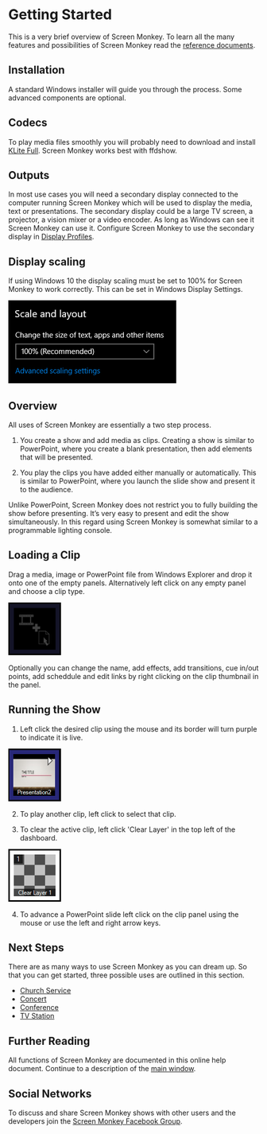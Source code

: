# Getting Started
This is a very brief overview of Screen Monkey. To learn all the many features and possibilities of Screen Monkey read the [reference documents](../reference/mainWindow.md).

## Installation
A standard Windows installer will guide you through the process. Some advanced components are optional.

## Codecs
To play media files smoothly you will probably need to download and install [KLite Full](https://codecguide.com/download_kl.htm). Screen Monkey works best with ffdshow.

## Outputs
In most use cases you will need a secondary display connected to the computer running Screen Monkey which will be used to display the media, text or presentations. The secondary display could be a large TV screen, a projector, a vision mixer or a video encoder. As long as Windows can see it Screen Monkey can use it. Configure Screen Monkey to use the secondary display in [Display Profiles](../reference/toolbar/display.md). 

## Display scaling
If using Windows 10 the display scaling must be set to 100% for Screen Monkey to work correctly. This can be set in Windows Display Settings.

![](../images/display-scale.png)

## Overview
All uses of Screen Monkey are essentially a two step process.

1. You create a show and add media as clips. Creating a show is similar to PowerPoint, where you create a blank presentation, then add elements that will be presented.

2. You play the clips you have added either manually or automatically. This is similar to PowerPoint, where you launch the slide show and present it to the audience.

Unlike PowerPoint, Screen Monkey does not restrict you to fully building the show before presenting. It’s very easy to present and edit the show simultaneously. In this regard using Screen Monkey is somewhat similar to a programmable lighting console.

## Loading a Clip
Drag a media, image or PowerPoint file from Windows Explorer and drop it onto one of the empty panels. Alternatively left click on any empty panel and choose a clip type.

![](../images/Dashboard-EmptySlot.PNG)

Optionally you can change the name, add effects, add transitions, cue in/out points, add scheddule and edit links by right clicking on the clip thumbnail in the panel.

## Running the Show
1. Left click the desired clip using the mouse and its border will turn purple to indicate it is live.  
      
![](../images/Dashboard-PowerPointSlot.PNG)  
    
2. To play another clip, left click to select that clip.
    
3. To clear the active clip, left click 'Clear Layer' in the top left of the dashboard.  
      
![](../images/Dashboard-ClearLayer1.PNG)
    
4. To advance a PowerPoint slide left click on the clip panel using the mouse or use the left and right arrow keys.

## Next Steps
There are as many ways to use Screen Monkey as you can dream up. So that you can get started, three possible uses are outlined in this section.

- [Church Service](UsingForAChurchService.md)
- [Concert](UsingForAConcert.md)
- [Conference](UsingForAConference.md)
- [TV Station](UsingForTV.md)

## Further Reading
All functions of Screen Monkey are documented in this online help document. Continue to a description of the [main window](../reference/mainWindow.md).

## Social Networks
To discuss and share Screen Monkey shows with other users and the developers join the [Screen Monkey Facebook Group](https://www.facebook.com/Screen-Monkey-138931966146473).